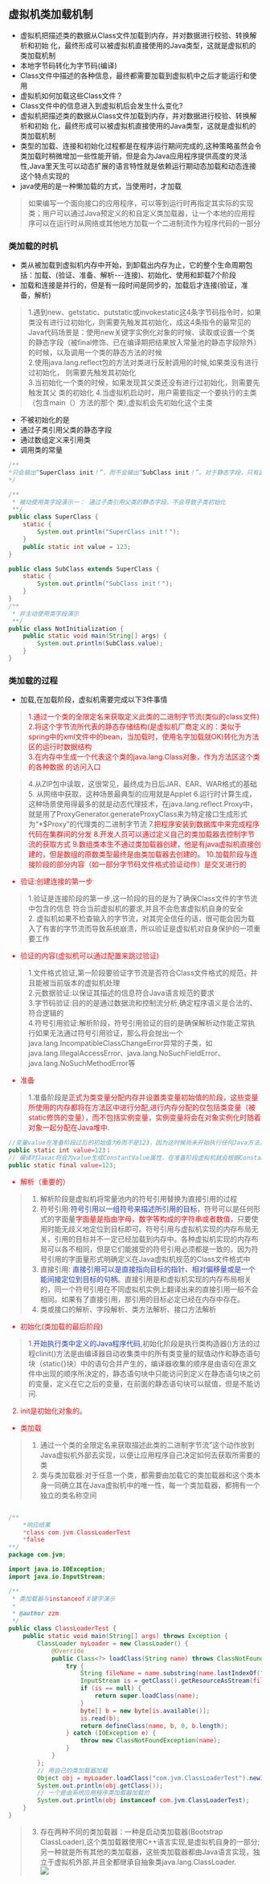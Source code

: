 ## 虚拟机类加载机制

* 虚拟机把描述类的数据从Class文件加载到内存，并对数据进行校验、转换解析和初始
化，最终形成可以被虚拟机直接使用的Java类型，这就是虚拟机的类加载机制
* 本地字节码转化为字节码(编译)
* Class文件中描述的各种信息，最终都需要加载到虚拟机中之后才能运行和使用
* 虚拟机如何加载这些Class文件？
* Class文件中的信息进入到虚拟机后会发生什么变化?
* 虚拟机把描述类的数据从Class文件加载到内存，并对数据进行校验、转换解析和初始
化，最终形成可以被虚拟机直接使用的Java类型，这就是虚拟机的类加载机制
* 类型的加载、连接和初始化过程都是在程序运行期间完成的,这种策略虽然会令类加载时稍微增加一些性能开销，但是会为Java应用程序提供高度的灵活性,Java里天生可以动态扩展的语言特性就是依赖运行期动态加载和动态连接这个特点实现的
* java使用的是一种懒加载的方式，当使用时，才加载

>如果编写一个面向接口的应用程序，可以等到运行时再指定其实际的实现类；用户可以通过Java预定义的和自定义类加载器，让一个本地的应用程序可以在运行时从网络或其他地方加载一个二进制流作为程序代码的一部分

### 类加载的时机

* 类从被加载到虚拟机内存中开始，到卸载出内存为止，它的整个生命周期包括：加载、(验证、准备、解析---连接)、初始化、使用和卸载7个阶段
* 加载和连接是并行的，但是有一段时间是同步的，加载后才连接(验证，准备，解析)

>1.遇到new、getstatic、putstatic或invokestatic这4条字节码指令时，如果类没有进行过初始化，则需要先触发其初始化，成这4条指令的最常见的Java代码场景是：使用new关键字实例化对象的时候、读取或设置一个类的静态字段（被final修饰、已在编译期把结果放入常量池的静态字段除外）的时候，以及调用一个类的静态方法的时候<br>
>2.使用java.lang.reflect包的方法对类进行反射调用的时候,如果类没有进行过初始化，
则需要先触发其初始化<br>
>3.当初始化一个类的时候，如果发现其父类还没有进行过初始化，则需要先触发其父
类的初始化
>4.当虚拟机启动时，用户需要指定一个要执行的主类（包含main（）方法的那个
类),虚拟机会先初始化这个主类

* 不被初始化的是
* 通过子类引用父类的静态字段
* 通过数组定义来引用类
* 调用类的常量

```java
/**
*只会输出“SuperClass init！”，而不会输出“SubClass init！”。对于静态字段，只有直接定义这个字段的类才会被初始化，因此通过其子类来引用父类中定义的静态字段，只会触发父类的初始化而不会触发子类的初始化
*/

/**
 * 被动使用类字段演示一： 通过子类引用父类的静态字段，不会导致子类初始化
 **/
public class SuperClass {
    static {
        System.out.println("SuperClass init！");
    }
    public static int value = 123;
}

public class SubClass extends SuperClass {
    static {
        System.out.println("SubClass init！");
    }
}
/**
 * 非主动使用类字段演示
 **/
public class NotInitialization {
    public static void main(String[] args) {
        System.out.println(SubClass.value);
    }
}
```

### 类加载的过程
* 加载,在加载阶段，虚拟机需要完成以下3件事情

><font color="#f50f0f">1.通过一个类的全限定名来获取定义此类的二进制字节流(类似的class文件)<br>
>2.将这个字节流所代表的静态存储结构(是虚拟机厂商定义的：类似于spring中的xml文件中的bean，当加载时，使用名字加载就OK)转化为方法区的运行时数据结构<br>
>3.在内存中生成一个代表这个类的java.lang.Class对象，作为方法区这个类的各种数据
的访问入口<br></font>

>4.从ZIP包中读取，这很常见，最终成为日后JAR、EAR、WAR格式的基础
>5. 从网络中获取，这种场景最典型的应用就是Applet
>6.运行时计算生成，这种场景使用得最多的就是动态代理技术，在java.lang.reflect.Proxy中，就是用了ProxyGenerator.generateProxyClass来为特定接口生成形式为“*$Proxy”的代理类的二进制字节流
>7.<font color="#f50f0f">把程序安装到数据库中来完成程序代码在集群间的分发</fon>
>8.开发人员可以通过定义自己的类加载器去控制字节流的获取方式
>9.<font color="#f50f0f">数组类本生不通过类加载器创建，他是有java虚拟机直接创建的，但是数组的原数类型最终是由类加载器去创建的。</font>
>10.加载阶段与连接阶段的部分内容（如一部分字节码文件格式验证动作）是交叉进行的

* 验证:创建连接的第一步

>1.验证是连接阶段的第一步,这一阶段的目的是为了确保Class文件的字节流中包含的信息
符合当前虚拟机的要求,并且不会危害虚拟机自身的安全<br>
>2. 虚拟机如果不检查输入的字节流，对其完全信任的话，很可能会因为载入了有害的字节流而导致系统崩溃，所以验证是虚拟机对自身保护的一项重要工作<br>

* 验证的内容(虚拟机可以通过配置来跳过验证)

> 1.文件格式验证,第一阶段要验证字节流是否符合Class文件格式的规范，并且能被当前版本的虚拟机处理<br>
> 2.元数据验证:以保证其描述的信息符合Java语言规范的要求<br>
> 3.字节码验证:目的的是通过数据流和控制流分析,确定程序语义是合法的、符合逻辑的<br>
> 4.符号引用验证:解析阶段，符号引用验证的目的是确保解析动作能正常执行如果无法通过符号引用验证，<font>那么将会抛出一个java.lang.IncompatibleClassChangeError异常的子类，如java.lang.IllegalAccessError、java.lang.NoSuchFieldError、java.lang.NoSuchMethodError等</font><br>

* 准备

>1.准备阶段是<font color="#f50f0f">正式为类变量分配内存并设置类变量初始值的阶段，这些变量所使用的内存都将在方法区中进行分配,进行内存分配的仅包括类变量（被static修饰的变量），而不包括实例变量，实例变量将会在对象实例化时随着对象一起分配在Java堆中.</font>

```java
//变量value在准备阶段过后的初始值为0而不是123，因为这时候尚未开始执行任何Java方法，而把value赋值为123的putstatic指令是程序被编译后存放于类构造器＜clinit＞（）方法之中，所以把value赋值为123的动作将在初始化阶段才会执行
public static int value=123；
// 编译时Javac将会为value生成ConstantValue属性，在准备阶段虚拟机就会根据ConstantValue的设置将value赋值为123
public static final value=123;
```

* 解析（重要的）

>1. 解析阶段是虚拟机将常量池内的符号引用替换为直接引用的过程<br>
>2. 符号引用:<font color="#253fc7">符号引用以一组符号来描述所引用的目标</font>，符号可以是任何形式的字面量<font color="#f50f0f">字面量是指由字母，数字等构成的字符串或者数值</font>，只要使用时能无歧义地定位到目标即可。符号引用与虚拟机实现的内存布局无关，引用的目标并不一定已经加载到内存中。各种虚拟机实现的内存布局可以各不相同，但是它们能接受的符号引用必须都是一致的，因为符号引用的字面量形式明确定义在Java虚拟机规范的Class文件格式中<br>
>3. 直接引用: <font color="#253fc7">直接引用可以是直接指向目标的指针、相对偏移量或是一个能间接定位到目标的句柄</font>。直接引用是和虚拟机实现的内存布局相关的，同一个符号引用在不同虚拟机实例上翻译出来的直接引用一般不会相同。如果有了直接引用，那引用的目标必定已经在内存中存在。<br>
>4. 类或接口的解析、字段解析、类方法解析、接口方法解析

* 初始化(类加载的最后阶段)

>1.<font color="#253fc7">开始执行类中定义的Java程序代码</font>,初始化阶段是执行类构造器<clinit>()方法的过程clinit()方法是由编译器自动收集类中的所有类变量的赋值动作和静态语句块（static{}块）中的语句合并产生的，编译器收集的顺序是由语句在源文件中出现的顺序所决定的，静态语句块中只能访问到定义在静态语句块之前的变量，定义在它之后的变量，在前面的静态语句块可以赋值，但是不能访问.
2. init是初始化对象的。

* 类加载

>1. 通过一个类的全限定名来获取描述此类的二进制字节流”这个动作放到Java虚拟机外部去实现，以便让应用程序自己决定如何去获取所需要的类
>2. 类与类加载器:对于任意一个类，都需要由加载它的类加载器和这个类本身一同确立其在Java虚拟机中的唯一性，每一个类加载器，都拥有一个独立的类名称空间

```java

/**
    *响应结果
    *class com.jvm.ClassLoaderTest
    *false
**/
package com.jvm;

import java.io.IOException;
import java.io.InputStream;

/**
 * 类加载器与instanceof关键字演示
 *
 * @author zzm
 */
public class ClassLoaderTest {
    public static void main(String[] args) throws Exception {
        ClassLoader myLoader = new ClassLoader() {
            @Override
            public Class<?> loadClass(String name) throws ClassNotFoundException {
                try {
                    String fileName = name.substring(name.lastIndexOf(".") + 1) + ".class";
                    InputStream is = getClass().getResourceAsStream(fileName);
                    if (is == null) {
                        return super.loadClass(name);
                    }
                    byte[] b = new byte[is.available()];
                    is.read(b);
                    return defineClass(name, b, 0, b.length);
                } catch (IOException e) {
                    throw new ClassNotFoundException(name);
                }
            }
        };
        // 用自己的类加载器加载
        Object obj = myLoader.loadClass("com.jvm.ClassLoaderTest").newInstance();
        System.out.println(obj.getClass());
        // 一个是由系统应用程序类加载器加载的
        System.out.println(obj instanceof com.jvm.ClassLoaderTest);
    }
}
```

> 3. 存在两种不同的类加载器：一种是启动类加载器(Bootstrap ClassLoader),这个类加载器使用C++语言实现,是虚拟机自身的一部分;另一种就是所有其他的类加载器，这些类加载器都由Java语言实现，独立于虚拟机外部,并且全都继承自抽象类java.lang.ClassLoader.<br>
> ![](./images/classloader.png)

